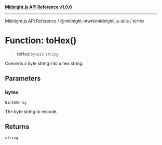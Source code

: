 [**Midnight.js API Reference v1.0.0**](../../../README.md)

***

[Midnight.js API Reference](../../../packages.md) / [@midnight-ntwrk/midnight-js-utils](../README.md) / toHex

# Function: toHex()

> **toHex**(`bytes`): `string`

Converts a byte string into a hex string.

## Parameters

### bytes

`Uint8Array`

The byte string to encode.

## Returns

`string`
